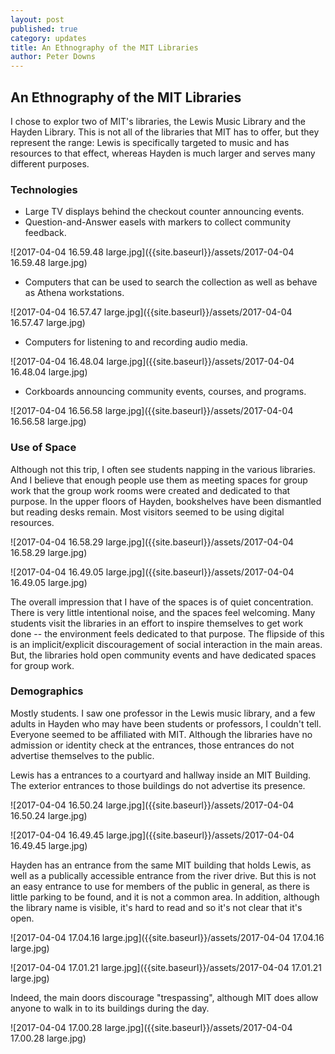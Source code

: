 ```yaml
---
layout: post
published: true
category: updates
title: An Ethnography of the MIT Libraries
author: Peter Downs
---
```

## An Ethnography of the MIT Libraries

I chose to explor two of MIT's libraries, the Lewis Music Library and the Hayden Library. This is not all of the libraries that MIT has to offer, but they represent the range: Lewis is specifically targeted to music and has resources to that effect, whereas Hayden is much larger and serves many different purposes.

### Technologies
- Large TV displays behind the checkout counter announcing events.
- Question-and-Answer easels with markers to collect community feedback.

![2017-04-04 16.59.48 large.jpg]({{site.baseurl}}/assets/2017-04-04 16.59.48 large.jpg)

- Computers that can be used to search the collection as well as behave as Athena workstations.

![2017-04-04 16.57.47 large.jpg]({{site.baseurl}}/assets/2017-04-04 16.57.47 large.jpg)

- Computers for listening to and recording audio media.

![2017-04-04 16.48.04 large.jpg]({{site.baseurl}}/assets/2017-04-04 16.48.04 large.jpg)

- Corkboards announcing community events, courses, and programs.

![2017-04-04 16.56.58 large.jpg]({{site.baseurl}}/assets/2017-04-04 16.56.58 large.jpg)

### Use of Space
Although not this trip, I often see students napping in the various libraries. And I believe that enough people use them as meeting spaces for group work that the group work rooms were created and dedicated to that purpose. In the upper floors of Hayden, bookshelves have been dismantled but reading desks remain. Most visitors seemed to be using digital resources.

![2017-04-04 16.58.29 large.jpg]({{site.baseurl}}/assets/2017-04-04 16.58.29 large.jpg)

![2017-04-04 16.49.05 large.jpg]({{site.baseurl}}/assets/2017-04-04 16.49.05 large.jpg)

The overall impression that I have of the spaces is of quiet concentration. There is very little intentional noise, and the spaces feel welcoming. Many students visit the libraries in an effort to inspire themselves to get work done -- the environment feels dedicated to that purpose. The flipside of this is an implicit/explicit discouragement of social interaction in the main areas. But, the libraries hold open community events and have dedicated spaces for group work.


### Demographics
Mostly students. I saw one professor in the Lewis music library, and a few adults in Hayden who may have been students or professors, I couldn't tell. Everyone seemed to be affiliated with MIT. Although the libraries have no admission or identity check at the entrances, those entrances do not advertise themselves to the public.

Lewis has a entrances to a courtyard and hallway inside an MIT Building. The exterior entrances to those buildings do not advertise its presence.

![2017-04-04 16.50.24 large.jpg]({{site.baseurl}}/assets/2017-04-04 16.50.24 large.jpg)

![2017-04-04 16.49.45 large.jpg]({{site.baseurl}}/assets/2017-04-04 16.49.45 large.jpg)

Hayden has an entrance from the same MIT building that holds Lewis, as well as a publically accessible entrance from the river drive. But this is not an easy entrance to use for members of the public in general, as there is little parking to be found, and it is not a common area. In addition, although the library name is visible, it's hard to read and so it's not clear that it's open.


![2017-04-04 17.04.16 large.jpg]({{site.baseurl}}/assets/2017-04-04 17.04.16 large.jpg)

![2017-04-04 17.01.21 large.jpg]({{site.baseurl}}/assets/2017-04-04 17.01.21 large.jpg)

Indeed, the main doors discourage "trespassing", although MIT does allow anyone to walk in to its buildings during the day.

![2017-04-04 17.00.28 large.jpg]({{site.baseurl}}/assets/2017-04-04 17.00.28 large.jpg)




